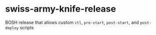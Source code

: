 # swiss-army-knife-release
BOSH release that allows custom `ctl`, `pre-start`, `post-start`, and `post-deploy` scripts
